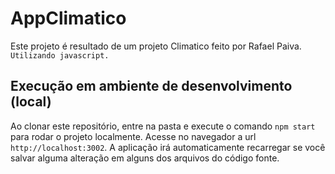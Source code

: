 # AppClimatico

Este projeto é resultado de um projeto Climatico feito por Rafael Paiva.
`Utilizando javascript.`

## Execução em ambiente de desenvolvimento (local)

Ao clonar este repositório, entre na pasta e execute o comando `npm start` para rodar o projeto localmente.
Acesse no navegador a url `http://localhost:3002`. A aplicação irá automaticamente recarregar se você salvar alguma alteração em alguns dos arquivos do código fonte.

<img src="https://i.imgur.com/fR043nD.png" title="" /></a>
